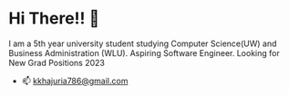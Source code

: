 # Hi There!! :wave:

I am a 5th year university student studying Computer Science(UW) and Business Administration (WLU). Aspiring Software Engineer.
Looking for New Grad Positions 2023

- :mailbox: kkhajuria786@gmail.com
